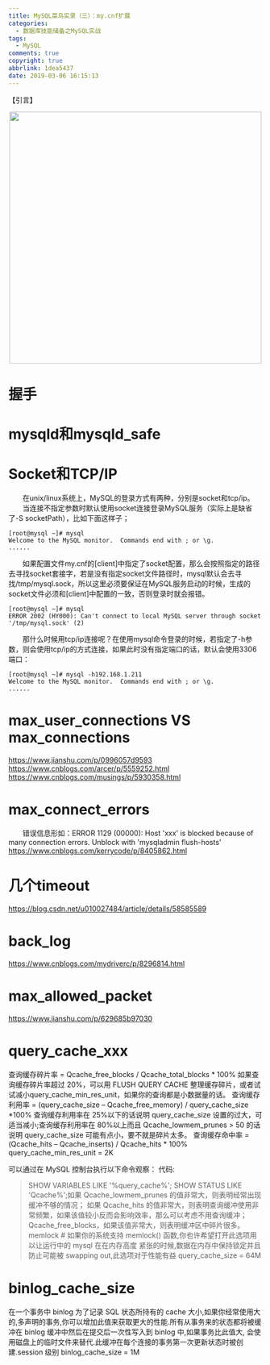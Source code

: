 ```yaml
---
title: MySQL菜鸟实录（三）：my.cnf扩展
categories:
  - 数据库技能储备之MySQL实战
tags:
  - MySQL
comments: true
copyright: true
abbrlink: 1dea5437
date: 2019-03-06 16:15:13
---
```

【引言】
<div align=center><img src="https://github.com/ttfisher/images/raw/master/2019/2018-11-13-02.jpg" width="500"/></div>
<!-- more -->

# 握手

# mysqld和mysqld_safe

# Socket和TCP/IP
&emsp;&emsp;在unix/linux系统上，MySQL的登录方式有两种，分别是socket和tcp/ip。
&emsp;&emsp;当连接不指定参数时默认使用socket连接登录MySQL服务（实际上是缺省了-S socketPath），比如下面这样子；
```
[root@mysql ~]# mysql
Welcome to the MySQL monitor.  Commands end with ; or \g.
......
```
&emsp;&emsp;如果配置文件my.cnf的[client]中指定了socket配置，那么会按照指定的路径去寻找socket套接字，若是没有指定socket文件路径时，mysql默认会去寻找/tmp/mysql.sock，所以这里必须要保证在MySQL服务启动的时候，生成的socket文件必须和[client]中配置的一致，否则登录时就会报错。
```
[root@mysql ~]# mysql
ERROR 2002 (HY000): Can't connect to local MySQL server through socket '/tmp/mysql.sock' (2)
```
&emsp;&emsp;那什么时候用tcp/ip连接呢？在使用mysql命令登录的时候，若指定了-h参数，则会使用tcp/ip的方式连接，如果此时没有指定端口的话，默认会使用3306端口：
```
[root@mysql ~]# mysql -h192.168.1.211
Welcome to the MySQL monitor.  Commands end with ; or \g.
......
```

# max_user_connections VS max_connections
https://www.jianshu.com/p/0996057d9593
https://www.cnblogs.com/arcer/p/5559252.html
https://www.cnblogs.com/musings/p/5930358.html

# max_connect_errors
&emsp;&emsp;错误信息形如：ERROR 1129 (00000): Host 'xxx' is blocked because of many connection errors. Unblock with 'mysqladmin flush-hosts'
https://www.cnblogs.com/kerrycode/p/8405862.html

# 几个timeout
https://blog.csdn.net/u010027484/article/details/58585589

# back_log
https://www.cnblogs.com/mydriverc/p/8296814.html

# max_allowed_packet
https://www.jianshu.com/p/629685b97030

# query_cache_xxx

查询缓存碎片率 = Qcache_free_blocks / Qcache_total_blocks * 100%
如果查询缓存碎片率超过 20%，可以用 FLUSH QUERY CACHE 整理缓存碎片，或者试试减小query_cache_min_res_unit，如果你的查询都是小数据量的话。
查询缓存利用率 = (query_cache_size – Qcache_free_memory) / query_cache_size *100%
查询缓存利用率在 25%以下的话说明 query_cache_size 设置的过大，可适当减小;查询缓存利用率在 80%以上而且 Qcache_lowmem_prunes > 50 的话说明 query_cache_size 可能有点小，要不就是碎片太多。
查询缓存命中率 = (Qcache_hits – Qcache_inserts) / Qcache_hits * 100%
query_cache_min_res_unit = 2K 

可以通过在 MySQL 控制台执行以下命令观察：
代码:
> SHOW VARIABLES LIKE '%query_cache%';
> SHOW STATUS LIKE 'Qcache%';如果 Qcache_lowmem_prunes 的值非常大，则表明经常出现缓冲不够的情况；
如果 Qcache_hits 的值非常大，则表明查询缓冲使用非常频繁，如果该值较小反而会影响效率，那么可以考虑不用查询缓冲； Qcache_free_blocks，如果该值非常大，则表明缓冲区中碎片很多。
memlock # 如果你的系统支持 memlock() 函数,你也许希望打开此选项用以让运行中的 mysql 在在内存高度
紧张的时候,数据在内存中保持锁定并且防止可能被 swapping out,此选项对于性能有益
query_cache_size = 64M  


# binlog_cache_size
在一个事务中 binlog 为了记录 SQL 状态所持有的 cache 大小,如果你经常使用大的,多声明的事务,你可以增加此值来获取更大的性能.所有从事务来的状态都将被缓冲在 binlog 缓冲中然后在提交后一次性写入到 binlog 中,如果事务比此值大, 会使用磁盘上的临时文件来替代.此缓冲在每个连接的事务第一次更新状态时被创建.session 级别
binlog_cache_size = 1M 